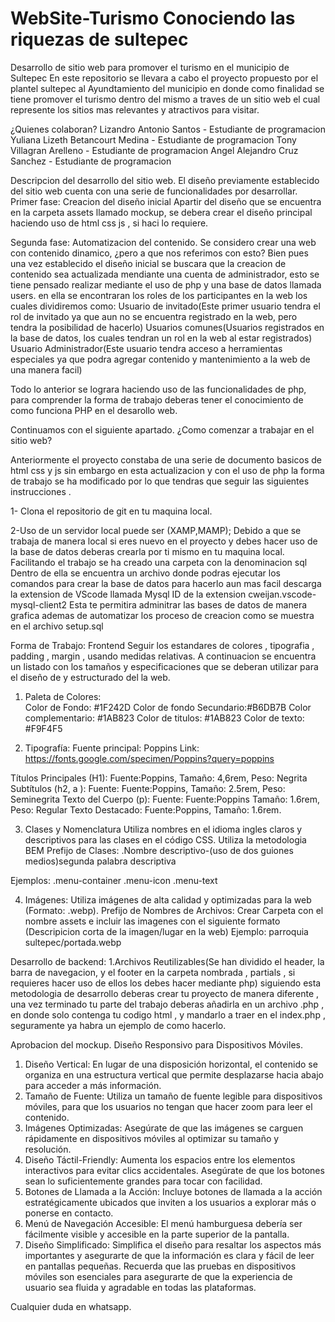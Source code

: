 
# WebSite-Turismo Conociendo las riquezas de sultepec

Desarrollo de sitio web para promover el turismo en el municipio de Sultepec
En este repositorio se llevara a cabo el proyecto propuesto por el plantel sultepec al Ayundtamiento del municipio en donde 
como finalidad se tiene promover el turismo dentro del mismo a traves de un sitio web el cual represente 
los sitios mas relevantes y atractivos para visitar.

¿Quienes colaboran? 
Lizandro Antonio Santos - Estudiante de programacion 
Yuliana Lizeth Betancourt Medina - Estudiante de programacion 
Tony Villagran Arelleno - Estudiante de programacion 
Angel Alejandro Cruz Sanchez - Estudiante de programacion  

Descripcion del desarrollo del sitio web. 
El diseño previamente establecido del sitio web cuenta con una serie de funcionalidades por desarrollar. 
Primer fase: Creacion del diseño inicial
Apartir del diseño que se encuentra en la carpeta assets llamado mockup, se debera crear el diseño principal haciendo uso de html css js , si haci lo requiere. 

Segunda fase: Automatizacion del contenido.
Se considero crear una web con contenido dinamico, ¿pero a que nos referimos con esto?
Bien pues una vez establecido el diseño inicial se buscara que la creacion de contenido sea actualizada mendiante una cuenta de administrador,
esto se tiene pensado realizar mediante el uso de php y una base de datos llamada users.
en ella se encontraran los roles de los participantes en la web los cuales dividiremos como: 
Usuario de invitado(Este primer usuario tendra el rol de invitado ya que aun no se encuentra registrado en la web, pero tendra la posibilidad de hacerlo)
Usuarios comunes(Usuarios registrados en la base de datos, los cuales tendran un rol en la web al estar registrados)
Usuario Administrador(Este usuario tendra acceso a herramientas especiales ya que podra agregar contenido y mantenimiento a la web de una manera facil)

Todo lo anterior se lograra haciendo uso de las funcionalidades de php, para comprender la forma de trabajo deberas tener el conocimiento de como funciona 
PHP en el desarollo web. 

Continuamos con el siguiente apartado. 
¿Como comenzar a trabajar en el sitio web? 

Anteriormente el proyecto constaba  de una serie de documento basicos de html css y js
sin embargo en esta actualizacion y con el uso de php la forma de trabajo se ha modificado 
por lo que tendras que seguir las siguientes instrucciones .

1- Clona el repositorio de git en tu maquina local.

2-Uso de un servidor local puede ser (XAMP,MAMP); 
Debido a que se trabaja de manera local si eres nuevo en el proyecto y debes hacer uso de la base de datos deberas crearla por ti mismo en tu maquina local.
Facilitando el trabajo se ha creado una carpeta con la denominacion sql
Dentro de ella se encuentra un archivo donde podras ejecutar los comandos para crear la base de datos
para hacerlo aun mas facil 
descarga la extension de VScode llamada
Mysql
ID de la extension
cweijan.vscode-mysql-client2
Esta te permitira adminitrar las bases de datos de manera grafica ademas de automatizar los proceso de creacion como se muestra en el archivo setup.sql


Forma de Trabajo: Frontend
Seguir los estandares de colores , tipografia , padding , margin , usando medidas relativas.
A continuacion se encuentra un listado con los tamaños y especificaciones que se deberan utilizar para el diseño de 
y estructurado del la web.

1. Paleta de Colores:\
Color de Fondo: #1F242D
Color de fondo Secundario:#B6DB7B
Color complementario: #1AB823
Color de titulos: #1AB823
Color de texto: #F9F4F5

2. Tipografía:
Fuente principal: Poppins
Link: https://fonts.google.com/specimen/Poppins?query=poppins

Títulos Principales (H1): Fuente:Poppins, Tamaño: 4,6rem, Peso: Negrita
Subtítulos (h2, a ): Fuente: Fuente:Poppins, Tamaño: 2.5rem, Peso: Seminegrita
Texto del Cuerpo (p): Fuente: Fuente:Poppins Tamaño: 1.6rem, Peso: Regular
Texto Destacado: Fuente:Poppins, Tamaño: 1.6rem.

3. Clases y Nomenclatura
Utiliza nombres en el idioma ingles claros y descriptivos para las clases en el código CSS.
Utiliza la metodologia BEM
Prefijo de Clases: .Nombre descriptivo-(uso de dos guiones medios)segunda palabra descriptiva

Ejemplos: 
.menu-container 
.menu-icon
.menu-text

4. Imágenes:
Utiliza imágenes de alta calidad y optimizadas para la web (Formato: .webp).
Prefijo de Nombres de Archivos: Crear Carpeta con el nombre assets e incluir las imagenes con el siguiente formato (Descripicion corta de la imagen/lugar en la web) 
Ejemplo: 
parroquia sultepec/portada.webp


Desarrollo de backend: 
1.Archivos Reutilizables(Se han dividido el header, la barra de navegacion, y el footer en la carpeta nombrada , partials , si requieres hacer uso de ellos los debes hacer mediante php)
siguiendo esta metodologia de desarrollo deberas crear tu proyecto de manera diferente , una vez terminado tu parte del trabajo deberas añadirla en un archivo .php , en donde solo contenga tu codigo html , y mandarlo a traer en el index.php , seguramente ya habra un ejemplo de como hacerlo.


Aprobacion del mockup.
Diseño Responsivo para Dispositivos Móviles.
1. Diseño Vertical: En lugar de una disposición horizontal, el contenido se organiza en una estructura vertical que permite desplazarse hacia abajo para acceder a más información.
2. Tamaño de Fuente: Utiliza un tamaño de fuente legible para dispositivos móviles, para que los usuarios no tengan que hacer zoom para leer el contenido.
3. Imágenes Optimizadas: Asegúrate de que las imágenes se carguen rápidamente en dispositivos móviles al optimizar su tamaño y resolución.
4. Diseño Táctil-Friendly: Aumenta los espacios entre los elementos interactivos para evitar clics accidentales. Asegúrate de que los botones sean lo suficientemente grandes para tocar con facilidad.
5. Botones de Llamada a la Acción: Incluye botones de llamada a la acción estratégicamente ubicados que inviten a los usuarios a explorar más o ponerse en contacto.
6. Menú de Navegación Accesible: El menú hamburguesa debería ser fácilmente visible y accesible en la parte superior de la pantalla.
7. Diseño Simplificado: Simplifica el diseño para resaltar los aspectos más importantes y asegurarte de que la información es clara y fácil de leer en pantallas pequeñas.
Recuerda que las pruebas en dispositivos móviles son esenciales para asegurarte de que la experiencia de usuario sea fluida y agradable en todas las plataformas.


Cualquier duda en whatsapp.

